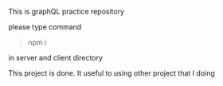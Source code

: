This is graphQL practice repository

please type command 

>npm i

in server and client directory

This project is done. It useful to using other project that I doing